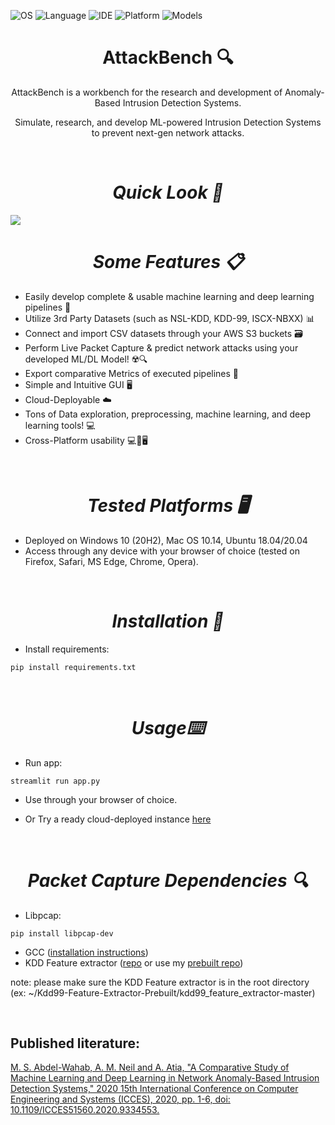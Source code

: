 ![OS](https://img.shields.io/badge/OS-Windows/Mac/Ubuntu-informational?style=flat&logo=<LOGO_NAME>&logoColor=white&color=2bbc8a) ![Language](https://img.shields.io/badge/Language-Python-informational?style=flat&logo=<LOGO_NAME>&logoColor=white&color=2bbc8a) ![IDE](https://img.shields.io/badge/IDE-VSCode-informational?style=flat&logo=<LOGO_NAME>&logoColor=white&color=2bbc8a) ![Platform](https://img.shields.io/badge/Platform-Streamlit-informational?style=flat&logo=<LOGO_NAME>&logoColor=white&color=2bbc8a) ![Models](https://img.shields.io/badge/Models-Sklearn/Tensorflow-informational?style=flat&logo=<LOGO_NAME>&logoColor=white&color=2bbc8a)

<h1 align='center'> AttackBench 🔍</h1>

<p align='center'>AttackBench is a workbench for the research and development of Anomaly-Based Intrusion Detection Systems.</p>
<p align='center'>Simulate, research, and develop ML-powered Intrusion Detection Systems to prevent next-gen network attacks.</p>
<br />



<h1 align='center'><i>Quick Look 👀</i></h1>
<img src="https://github.com/mohab-sameh/Anomaly-Based-IDS-Workbench/blob/main/Implementation/app-files/assets/demo.gif" align="center">

<br />


<h1 align='center'><i>Some Features 📋</i></h1>

* Easily develop complete & usable machine learning and deep learning pipelines 🧠
* Utilize 3rd Party Datasets (such as NSL-KDD, KDD-99, ISCX-NBXX) 📊
* Connect and import CSV datasets through your AWS S3 buckets 🗃️
* Perform Live Packet Capture & predict network attacks using your developed ML/DL Model! ☢️🔍
* Export comparative Metrics of executed pipelines 📑
* Simple and Intuitive GUI 🖥️
* Cloud-Deployable ☁️
* Tons of Data exploration, preprocessing, machine learning, and deep learning tools! 💻
* Cross-Platform usability 💻📱🖥️


<br />

<h1 align='center'><i>Tested Platforms 🖥️</i></h1>

* Deployed on Windows 10 (20H2), Mac OS 10.14, Ubuntu 18.04/20.04
* Access through any device with your browser of choice (tested on Firefox, Safari, MS Edge, Chrome, Opera).




<br />

<h1 align='center'><i>Installation 📜</i></h1>

* Install requirements:
```
pip install requirements.txt
```




<br />
<h1 align='center'><i>Usage⌨️</i></h1>

* Run app:
```
streamlit run app.py
```
* Use through your browser of choice. 

* Or Try a ready cloud-deployed instance [here](https://share.streamlit.io/mohab-sameh/anomaly-based-ids-workbench/main/Implementation/app-files/app.py)




<br />
<h1 align='center'><i>Packet Capture Dependencies 🔍</i></h1>

* Libpcap:
```
pip install libpcap-dev
```
* GCC ([installation instructions](https://linuxize.com/post/how-to-install-gcc-compiler-on-ubuntu-18-04/))
* KDD Feature extractor ([repo](https://github.com/AI-IDS/kdd99_feature_extractor) or use my [prebuilt repo](https://github.com/mohab-sameh/Kdd99-Feature-Extractor-Prebuilt))

note: please make sure the KDD Feature extractor is in the root directory (ex: ~/Kdd99-Feature-Extractor-Prebuilt/kdd99_feature_extractor-master)



<br />



<h2> 
  Published literature:
</h2>

[M. S. Abdel-Wahab, A. M. Neil and A. Atia, "A Comparative Study of Machine Learning and Deep Learning in Network Anomaly-Based Intrusion Detection Systems," 2020 15th International Conference on Computer Engineering and Systems (ICCES), 2020, pp. 1-6, doi: 10.1109/ICCES51560.2020.9334553.](https://ieeexplore.ieee.org/document/9334553)


